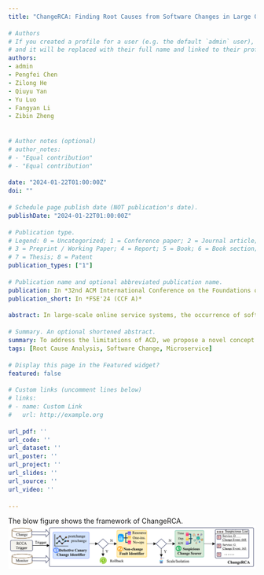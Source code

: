```yaml
---
title: "ChangeRCA: Finding Root Causes from Software Changes in Large Online Systems"

# Authors
# If you created a profile for a user (e.g. the default `admin` user), write the username (folder name) here 
# and it will be replaced with their full name and linked to their profile.
authors:
- admin
- Pengfei Chen
- Zilong He
- Qiuyu Yan
- Yu Luo
- Fangyan Li
- Zibin Zheng


# Author notes (optional)
# author_notes:
# - "Equal contribution"
# - "Equal contribution"

date: "2024-01-22T01:00:00Z"
doi: ""

# Schedule page publish date (NOT publication's date).
publishDate: "2024-01-22T01:00:00Z"

# Publication type.
# Legend: 0 = Uncategorized; 1 = Conference paper; 2 = Journal article;
# 3 = Preprint / Working Paper; 4 = Report; 5 = Book; 6 = Book section;
# 7 = Thesis; 8 = Patent
publication_types: ["1"]

# Publication name and optional abbreviated publication name.
publication: In *32nd ACM International Conference on the Foundations of Software Engineering*
publication_short: In *FSE'24 (CCF A)*

abstract: In large-scale online service systems, the occurrence of software changes is inevitable and frequent. Despite rigorous pre-deployment testing practices, the presence of defective software changes in the online environment cannot be completely eliminated. Consequently, there is a pressing need for automated techniques that can effectively identify these defective changes However, the current abnormal change detection (ACD) approaches fall short in accurately pinpointing defective changes, primarily due to their disregard for the propagation of faults. To address the limitations of ACD, we propose a novel concept called root cause change analysis (RCCA) to identify the underlying root causes of change-inducing incidents. In order to apply the RCCA concept to practical scenarios, we have devised an intelligent RCCA framework named ChangeRCA. This framework aims to localize the defective change associated with change-inducing incidents among multiple changes.

# Summary. An optional shortened abstract.
summary: To address the limitations of ACD, we propose a novel concept called root cause change analysis (RCCA) to identify the underlying root causes of change inducing incidents. In order to apply the RCCA concept to practical scenarios, we have devised an intelligent RCCA framework named ChangeRCA. This framework aims to localize the defective change associated with change-inducing incidents among multiple changes. 
tags: [Root Cause Analysis, Software Change, Microservice]

# Display this page in the Featured widget?
featured: false

# Custom links (uncomment lines below)
# links:
# - name: Custom Link
#   url: http://example.org

url_pdf: ''
url_code: ''
url_dataset: ''
url_poster: ''
url_project: ''
url_slides: ''
url_source: ''
url_video: ''

---
```

The blow figure shows the framework of ChangeRCA.
![ChangeRCA Framework](./changerca24.jpg)
